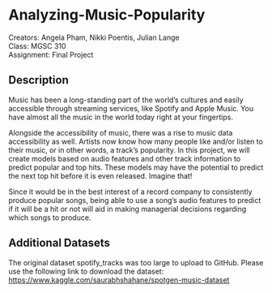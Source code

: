 # Analyzing-Music-Popularity

Creators: Angela Pham, Nikki Poentis, Julian Lange  
Class: MGSC 310  
Assignment: Final Project

## Description
Music has been a long-standing part of the world’s cultures and easily accessible through streaming services, like Spotify and Apple Music. You have almost all the music in the world today right at your fingertips. 
 
Alongside the accessibility of music, there was a rise to music data accessibility as well. Artists now know how many people like and/or listen to their music, or in other words, a track’s popularity. In this project, we will create models based on audio features and other track information to predict popular and top hits. These models may have the potential to predict the next top hit before it is even released. Imagine that!  

Since it would be in the best interest of a record company to consistently produce popular songs, being able to use a song’s audio features to predict if it will be a hit or not will aid in making managerial decisions regarding which songs to produce.  

## Additional Datasets
The original dataset spotify_tracks was too large to upload to GitHub. Please use the following link to download the dataset:  https://www.kaggle.com/saurabhshahane/spotgen-music-dataset 

